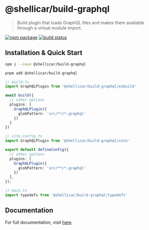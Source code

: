 # @shellicar/build-graphql

> Build plugin that loads GraphQL files and makes them available through a virtual module import.

[![npm package](https://img.shields.io/npm/v/@shellicar/build-graphql.svg)](https://npmjs.com/package/@shellicar/build-graphql)
[![build status](https://github.com/shellicar/build-graphql/actions/workflows/node.js.yml/badge.svg)](https://github.com/shellicar/build-graphql/actions/workflows/node.js.yml)

## Installation & Quick Start

```sh
npm i --save @shellicar/build-graphql
```

```sh
pnpm add @shellicar/build-graphql
```

```ts
// build.ts
import GraphQLPlugin from '@shellicar/build-graphql/esbuild'

await build({
  // other options
  plugins: [
    GraphQLPlugin({ 
      globPattern: 'src/**/*.graphql'
    })
  ]
})
```

```ts
// vite.config.ts
import GraphQLPlugin from '@shellicar/build-graphql/vite'

export default defineConfig({
  // other options
  plugins: [
    GraphQLPlugin({ 
      globPattern: 'src/**/*.graphql'
    })
  ],
});
```

```ts
// main.ts
import typedefs from '@shellicar/build-graphql/typedefs'
```

## Documentation

For full documentation, visit [here](https://github.com/shellicar/build-graphql).
